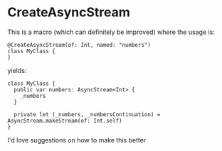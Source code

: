 # CreateAsyncStream

This is a macro (which can definitely be improved) where the usage is:
```
@CreateAsyncStream(of: Int, named: "numbers")
class MyClass {
}
```

yields:

```
class MyClass {
  public var numbers: AsyncStream<Int> {
    _numbers
  }

  private let (_numbers, _numbersContinuation) = AsyncStream.makeStream(of: Int.self)
}
```
I'd love suggestions on how to make this better
